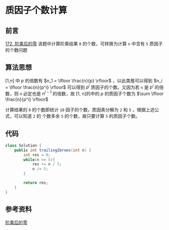 # 质因子个数计算


## 前言

[172. 阶乘后的零](https://leetcode-cn.com/problems/factorial-trailing-zeroes/) 该题中计算阶乘结果 `0` 的个数，可转换为计算 `n` 中含有 `5` 质因子的个数问题

## 算法思想

[1,*n*] 中 *p* 的倍数有 $n_1 = \lfloor \frac{n}{p} \rfloor$ ，以此类推可以得到 $n_i = \lfloor \frac{n}{p^i} \rfloor$  可以得到 $p^i$ 质因子的个数。又因为若 `n` 是  $p^i$ 的倍数，则 `n` 必定也是 $n^{i-1}$ 的倍数，故 [1, n]的中的 *p* 的质因子个数为 $\sum \lfloor \frac{n}{p^i} \rfloor$ 

计算结果的 `0` 的个数即统计 `10` 因子的个数，质因素分解为 `2` 和 `5` ，根据上述公式，可以知道 `2` 的 个数多余 `5` 的个数，故只要计算 `5` 的质因子个数。

## 代码

```java
class Solution {
    public int trailingZeroes(int n) {
        int res = 0;
        while(n >= 5){
            res += n / 5;
            n /= 5;
        }

        return res;
    }
}
```



## 参考资料

[阶乘后的零](https://leetcode-cn.com/problems/factorial-trailing-zeroes/solution/jie-cheng-hou-de-ling-by-leetcode-soluti-1egk/)

